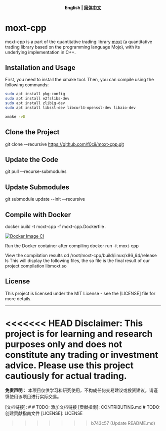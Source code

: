 <h4 align="center">
    <p>
        <b>English</b> |
        <a href="https://github.com/f0cii/moxt-cpp/blob/main/README_zh.md">简体中文</a>
    </p>
</h4>

# moxt-cpp
moxt-cpp is a part of the quantitative trading library [moxt](https://github.com/f0cii/moxt) (a quantitative trading library based on the programming language Mojo), with its underlying implementation in C++.

## Installation and Usage
First, you need to install the xmake tool. Then, you can compile using the following commands:


```bash
sudo apt install pkg-config
sudo apt install e2fslibs-dev
sudo apt install zlib1g-dev
sudo apt install libssl-dev libcurl4-openssl-dev libaio-dev

xmake -vD
```

## Clone the Project
git clone --recursive https://github.com/f0cii/moxt-cpp.git

## Update the Code
git pull --recurse-submodules

## Update Submodules
git submodule update --init --recursive

## Compile with Docker
docker build -t moxt-cpp -f moxt-cpp.Dockerfile .

[![Docker Image CI](https://github.com/f0cii/moxt-cpp/actions/workflows/docker-image.yml/badge.svg)](https://github.com/f0cii/moxt-cpp/actions/workflows/docker-image.yml)

Run the Docker container after compiling
docker run -it moxt-cpp

View the compilation results
cd /root/moxt-cpp/build/linux/x86_64/release
ls
This will display the following files, the so file is the final result of our project compilation
libmoxt.so

## License

This project is licensed under the MIT License - see the [LICENSE] file for more details.

---

<<<<<<< HEAD
Disclaimer: This project is for learning and research purposes only and does not constitute any trading or investment advice. Please use this project cautiously for actual trading.
=======
**免责声明：** 本项目仅供学习和研究使用，不构成任何交易建议或投资建议。请谨慎使用该项目进行实际交易。

[文档链接]: #  # TODO: 添加文档链接
[贡献指南]: CONTRIBUTING.md # TODO: 创建贡献指南文件
[LICENSE]: LICENSE
>>>>>>> b743c57 (Update README.md)
